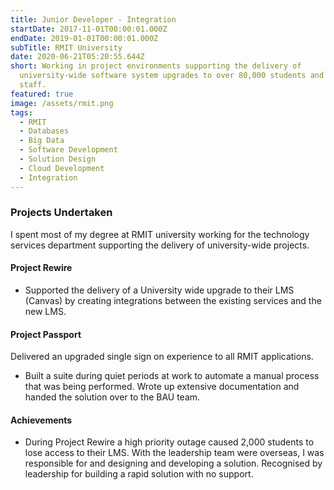 ```yaml
---
title: Junior Developer - Integration
startDate: 2017-11-01T00:00:01.000Z
endDate: 2019-01-01T00:00:01.000Z
subTitle: RMIT University
date: 2020-06-21T05:20:55.644Z
short: Working in project environments supporting the delivery of
  university-wide software system upgrades to over 80,000 students and 10,000
  staff.
featured: true
image: /assets/rmit.png
tags:
  - RMIT
  - Databases
  - Big Data
  - Software Development
  - Solution Design
  - Cloud Development
  - Integration
---
```

### Projects Undertaken

I spent most of my degree at RMIT university working for the technology services department supporting the delivery of university-wide projects.

#### Project Rewire

* Supported the delivery of a University wide upgrade to their LMS (Canvas) by creating integrations between the existing services and the new LMS. 

#### Project Passport

Delivered an upgraded single sign on experience to all RMIT applications.
* Built a suite during quiet periods at work to automate a manual process that was being performed. Wrote up extensive documentation and handed the solution over to the BAU team.

#### Achievements

* During Project Rewire a high priority outage caused 2,000 students to lose access to their LMS. With the leadership team were overseas, I was responsible for and designing and developing a solution. Recognised by leadership for building a rapid solution with no support. 
